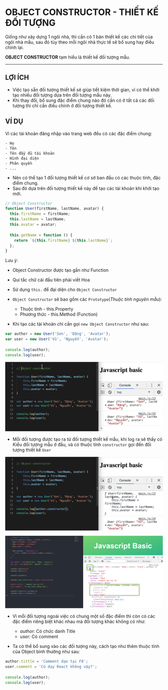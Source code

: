 # OBJECT CONSTRUCTOR - THIẾT KẾ ĐỐI TƯỢNG

Giống như xây dựng 1 ngôi nhà, thì cần có 1 bản thiết kế các chi tiết của ngôi nhà mẫu, sau đó tùy theo mỗi ngôi nhà thực tế sẽ bổ sung hay điều chỉnh lại.

**OBJECT CONSTRUCTOR** tạm hiểu là thiết kế đối tượng mẫu.

---

## LỢI ÍCH

- Việc tạo sẵn đối tượng thiết kế sẽ giúp tiết kiệm thời gian, vì có thể khởi tạo nhiều đối tượng dựa trên đối tượng mẫu này.
- Khi thay đổi, bổ sung đặc điểm chung nào đó cần có ở tất cả các đối tượng thì chỉ cần điều chỉnh ở đối tượng thiết kế.

## VÍ DỤ

Vì các tài khoản đăng nhập vào trang web đều có các đặc điểm chung:

    - Họ
    - Tên
    - Tên đầy đủ tài khoản
    - Hình đại diện
    - Phân quyền
    - ...

- Nên có thể tạo 1 đối tượng thiết kế cơ sở ban đầu có các thuộc tính, đặc điểm chung.
- Sau đó dựa trên đối tượng thiết kế này để tạo các tài khoản khi khởi tạo mới.

```js
// Object Constructor
function User(firstName, lastName, avatar) {
  this.firstName = firstName;
  this.lastName = lastName;
  this.avatar = avatar;

  this.getName = function () {
    return `${this.firstName} ${this.lastName}`;
  };
}
```

Lưu ý:

- Object Constructor được tạo gần như Function
- Qui tắc chữ cái đầu tiên phải viết Hoa
- Sử dụng `this.` để đại diện cho `Object Constructor`
- `Object Constructor` sẽ bao gồm các `Prototype`(_Thuộc tính nguyên mẫu_):

  - Thuộc tính - this.Property
  - Phương thức - this.Method (Function)

- Khi tạo các tài khoản chỉ cần gọi `new Object Constructor` như sau:

```js
var author = new User('Sơn', 'Đặng', 'Avatar');
var user = new User('Vũ', 'Nguyễn', 'Avatar');

console.log(author);
console.log(user);
```

![Object Constructor](./images/001.png 'Object Constructor 1')

- Mỗi đối tượng được tạo ra từ đối tượng thiết kế mẫu, khi log ra sẽ thấy có Kiểu đối tượng mẫu ở đầu, và có thuộc tính `constructor` gọi đến đối tượng thiết kế `User`

![Object Constructor](./images/002.png 'Object Constructor 2')

![Object Constructor](./images/004.png 'Object Constructor 2')

- Vì mỗi đối tượng ngoài việc có chung một số đặc điểm thì còn có các đặc điểm riêng biệt khác nhau mà đối tượng khác không có như:

  - _author:_ Có chức danh Title
  - _user:_ Có comment

- Ta có thể bổ sung vào các đối tượng này, cách tạo như thêm thuộc tính của Object bình thường như sau:

```js
author.tittle = 'Comment dạo tại F8';
user.comment = 'Có dạy React không vậy?';

console.log(author);
console.log(user);
```
